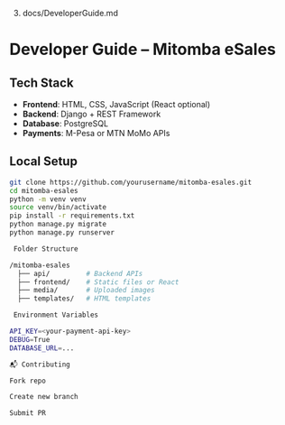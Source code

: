 3. docs/DeveloperGuide.md

# Developer Guide – Mitomba eSales

##  Tech Stack
- **Frontend**: HTML, CSS, JavaScript (React optional)
- **Backend**: Django + REST Framework
- **Database**: PostgreSQL
- **Payments**: M-Pesa or MTN MoMo APIs

##  Local Setup
```bash
git clone https://github.com/yourusername/mitomba-esales.git
cd mitomba-esales
python -m venv venv
source venv/bin/activate
pip install -r requirements.txt
python manage.py migrate
python manage.py runserver

 Folder Structure

/mitomba-esales
  ├── api/         # Backend APIs
  ├── frontend/    # Static files or React
  ├── media/       # Uploaded images
  ├── templates/   # HTML templates

 Environment Variables

API_KEY=<your-payment-api-key>
DEBUG=True
DATABASE_URL=...

📬 Contributing

Fork repo

Create new branch

Submit PR

